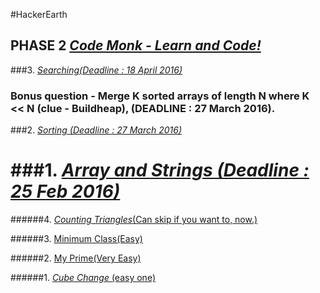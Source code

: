 #HackerEarth

## PHASE 2 [_Code Monk - Learn and Code!_](https://www.hackerearth.com/codemonk/)
###3. [_Searching(Deadline : 18 April 2016)_](https://www.hackerearth.com/notes/searching-code-monk/)

### Bonus question - Merge K sorted arrays of length N where K << N (clue - Buildheap), (DEADLINE : 27 March 2016).

###2. [_Sorting (Deadline : 27 March 2016)_](https://www.hackerearth.com/notes/sorting-code-monk/)

###1. [_Array and Strings (Deadline : 25 Feb 2016)_](https://www.hackerearth.com/notes/array-and-strings-code-monk/)
======================================================================================
######4. [_Counting Triangles_(Can skip if you want to, now.)](https://www.hackerearth.com/problem/algorithm/counting-triangles/)

######3. [Minimum Class(Easy)](https://www.hackerearth.com/problem/algorithm/minimum-class/)

######2. [My Prime(Very Easy)](https://www.hackerearth.com/problem/algorithm/my-prime/)

######1. [_Cube Change_ (easy one)](https://www.hackerearth.com/problem/algorithm/cube-change-qualifier2/) 
